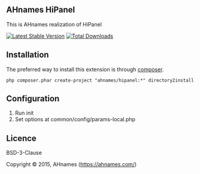 AHnames HiPanel
---------------

This is AHnames realization of HiPanel

[![Latest Stable Version](https://poser.pugx.org/ahnames/hipanel/v/stable.png)](https://packagist.org/packages/ahnames/hipanel)
[![Total Downloads](https://poser.pugx.org/ahnames/hipanel/downloads.png)](https://packagist.org/packages/ahnames/hipanel)

## Installation

The preferred way to install this extension is through [composer](http://getcomposer.org/download/).

```
php composer.phar create-project "ahnames/hipanel:*" directory2install
```

## Configuration

1. Run init
2. Set options at common/config/params-local.php

## Licence

BSD-3-Clause

Copyright © 2015, AHnames (https://ahnames.com/)
